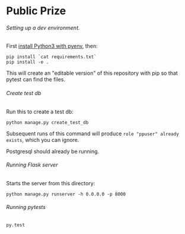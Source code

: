 Public Prize
============

###### Setting up a dev environment.

First [install Python3 with pyenv](../utilities/Environment.md), then:

```
pip install `cat requirements.txt`
pip install -e .
```

This will create an "editable version" of this repository with pip so
that pytest can find the files.

###### Create test db

Run this to create a test db:

```
python manage.py create_test_db
```

Subsequent runs of this command will produce
`role "ppuser" already exists`, which you can ignore.

Postgresql should already be running.

###### Running Flask server

Starts the server from this directory:

```
python manage.py runserver -h 0.0.0.0 -p 8000
```

###### Running pytests

```
py.test
```

